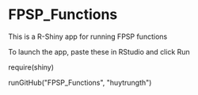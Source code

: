 # FPSP_Functions
This is a R-Shiny app for running FPSP functions

To launch the app, paste these in RStudio and click Run

require(shiny)

runGitHub("FPSP_Functions", "huytrungth")
